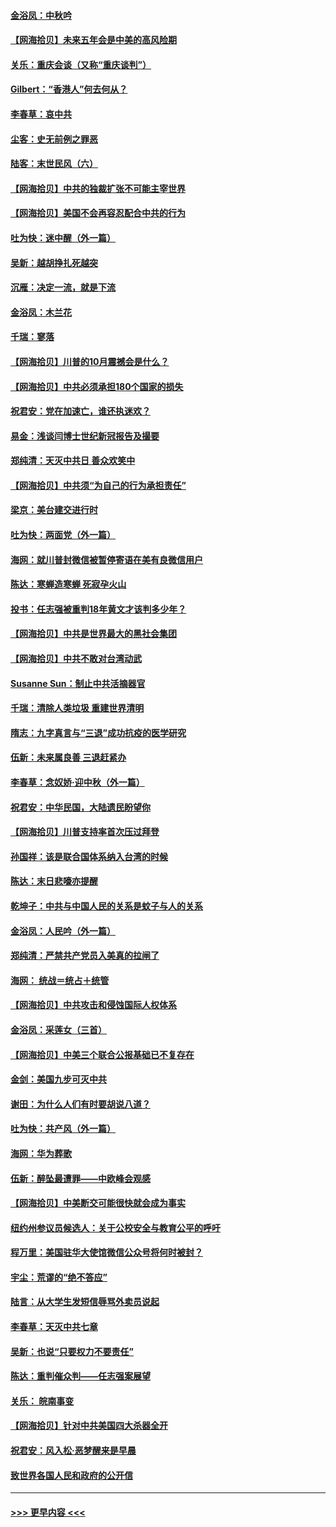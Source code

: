#### [金浴凤：中秋吟](../pages/nsc993/n12441773.md?t=10010551) 
#### [【网海拾贝】未来五年会是中美的高风险期](../pages/nsc993/n12440760.md?t=10010551) 
#### [关乐：重庆会谈（又称“重庆谈判”）](../pages/nsc993/n12437525.md?t=10010551) 
#### [Gilbert：“香港人”何去何从？](../pages/nsc993/n12435894.md?t=10010551) 
#### [李春草：哀中共](../pages/nsc993/n12435874.md?t=10010551) 
#### [尘客：史无前例之罪恶](../pages/nsc993/n12435762.md?t=10010551) 
#### [陆客：末世民风（六）](../pages/nsc993/n12435354.md?t=10010551) 
#### [【网海拾贝】中共的独裁扩张不可能主宰世界](../pages/nsc993/n12435151.md?t=10010551) 
#### [【网海拾贝】美国不会再容忍配合中共的行为](../pages/nsc993/n12433808.md?t=10010551) 
#### [吐为快：迷中醒（外一篇）](../pages/nsc993/n12433585.md?t=10010551) 
#### [吴新：越胡挣扎死越突](../pages/nsc993/n12433562.md?t=10010551) 
#### [沉雁：决定一流，就是下流](../pages/nsc993/n12432128.md?t=10010551) 
#### [金浴凤：木兰花](../pages/nsc993/n12432124.md?t=10010551) 
#### [千瑞：寥落](../pages/nsc993/n12432071.md?t=10010551) 
#### [【网海拾贝】川普的10月震撼会是什么？](../pages/nsc993/n12431624.md?t=10010551) 
#### [【网海拾贝】中共必须承担180个国家的损失](../pages/nsc993/n12428893.md?t=10010551) 
#### [祝君安：党在加速亡，谁还执迷欢？](../pages/nsc993/n12428652.md?t=10010551) 
#### [易金：浅谈闫博士世纪新冠报告及撮要](../pages/nsc993/n12426822.md?t=10010551) 
#### [郑纯清：天灭中共日 善众欢笑中](../pages/nsc993/n12426784.md?t=10010551) 
#### [【网海拾贝】中共须“为自己的行为承担责任”](../pages/nsc993/n12426067.md?t=10010551) 
#### [梁京：美台建交进行时](../pages/nsc993/n12424066.md?t=10010551) 
#### [吐为快：两面党（外一篇）](../pages/nsc993/n12424043.md?t=10010551) 
#### [海网：就川普封微信被暂停寄语在美有良微信用户](../pages/nsc993/n12424021.md?t=10010551) 
#### [陈达：寒蝉造寒蝉 死寂孕火山](../pages/nsc993/n12423958.md?t=10010551) 
#### [投书：任志强被重判18年黄文才该判多少年？](../pages/nsc993/n12423672.md?t=10010551) 
#### [【网海拾贝】中共是世界最大的黑社会集团](../pages/nsc993/n12423543.md?t=10010551) 
#### [【网海拾贝】中共不敢对台湾动武](../pages/nsc993/n12421418.md?t=10010551) 
#### [Susanne Sun：制止中共活摘器官](../pages/nsc993/n12419654.md?t=10010551) 
#### [千瑞：清除人类垃圾 重建世界清明](../pages/nsc993/n12419414.md?t=10010551) 
#### [隋志：九字真言与“三退”成功抗疫的医学研究](../pages/nsc993/n12419248.md?t=10010551) 
#### [伍新：未来属良善 三退赶紧办](../pages/nsc993/n12418496.md?t=10010551) 
#### [李春草：念奴娇·迎中秋（外一篇）](../pages/nsc993/n12418465.md?t=10010551) 
#### [祝君安：中华民国，大陆遗民盼望你](../pages/nsc993/n12418089.md?t=10010551) 
#### [【网海拾贝】川普支持率首次压过拜登](../pages/nsc993/n12418050.md?t=10010551) 
#### [孙国祥：该是联合国体系纳入台湾的时候](../pages/nsc993/n12417369.md?t=10010551) 
#### [陈达：末日悲嚎亦提醒](../pages/nsc993/n12416736.md?t=10010551) 
#### [乾坤子：中共与中国人民的关系是蚊子与人的关系](../pages/nsc993/n12416632.md?t=10010551) 
#### [金浴凤：人民吟（外一篇）](../pages/nsc993/n12416567.md?t=10010551) 
#### [郑纯清：严禁共产党员入美真的拉闸了](../pages/nsc993/n12416550.md?t=10010551) 
#### [海网： 统战＝统占＋统管](../pages/nsc993/n12416404.md?t=10010551) 
#### [【网海拾贝】中共攻击和侵蚀国际人权体系](../pages/nsc993/n12416250.md?t=10010551) 
#### [金浴凤：采莲女（三首）](../pages/nsc993/n12415517.md?t=10010551) 
#### [【网海拾贝】中美三个联合公报基础已不复存在](../pages/nsc993/n12415054.md?t=10010551) 
#### [金剑：美国九步可灭中共](../pages/nsc993/n12413183.md?t=10010551) 
#### [谢田：为什么人们有时要胡说八道？](../pages/nsc993/n12411861.md?t=10010551) 
#### [吐为快：共产风（外一篇）](../pages/nsc993/n12411761.md?t=10010551) 
#### [海网：华为葬歌](../pages/nsc993/n12410381.md?t=10010551) 
#### [伍新：醉坠最遭罪——中欧峰会观感](../pages/nsc993/n12410364.md?t=10010551) 
#### [【网海拾贝】中美断交可能很快就会成为事实](../pages/nsc993/n12409495.md?t=10010551) 
#### [纽约州参议员候选人：关于公校安全与教育公平的呼吁](../pages/nsc993/n12409228.md?t=10010551) 
#### [程万里：美国驻华大使馆微信公众号将何时被封？](../pages/nsc993/n12407397.md?t=10010551) 
#### [宇尘：荒谬的“绝不答应”](../pages/nsc993/n12407360.md?t=10010551) 
#### [陆言：从大学生发短信辱骂外卖员说起](../pages/nsc993/n12407285.md?t=10010551) 
#### [李春草：天灭中共七章](../pages/nsc993/n12406988.md?t=10010551) 
#### [吴新：也说“只要权力不要责任”](../pages/nsc993/n12406966.md?t=10010551) 
#### [陈达：重判催众判——任志强案展望](../pages/nsc993/n12404540.md?t=10010551) 
#### [关乐： 皖南事变](../pages/nsc993/n12404288.md?t=10010551) 
#### [【网海拾贝】针对中共美国四大杀器全开](../pages/nsc993/n12404172.md?t=10010551) 
#### [祝君安：风入松‧恶梦醒来是早晨](../pages/nsc993/n12401953.md?t=10010551) 
#### [致世界各国人民和政府的公开信](../pages/nsc993/n12401824.md?t=10010551) 

----
#### [ >>> 更早内容 <<< ](../indexes/nsc993-earlier.md)
